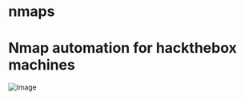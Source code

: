 # nmaps
# Nmap automation for hackthebox machines

![image](https://user-images.githubusercontent.com/80868159/164272768-c2c13d4f-a7d4-4aee-87f4-0a7c076c2efc.png)
